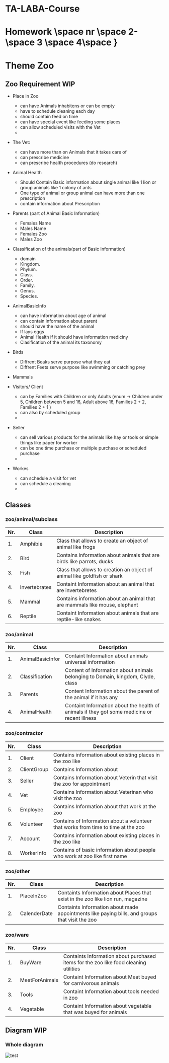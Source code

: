 # TA-LABA-Course

# Homework \space  nr \space  2\- \space 3 \space 4\space }
# Theme Zoo
## Zoo Requirement WIP
- Place in Zoo
   - can have Animals inhabitens or can be empty
   - have to schedule cleaning each day
   - should contain feed on time
   - can have special event like feeding some places
   - can allow scheduled visits with the Vet
   - 
- The Vet:
   - can have more than on Animals that it takes care of
   - can prescribe medicine
   - can prescribe health procedures (do research)
 
- Animal Health
   - Should Contain Basic information about single animal like 1 lion or group animals like 1 colony of ants
   - One type of animal or group animal can have more than one prescription
   - contain information about Prescription
   
- Parents (part of Animal Basic Information)
   - Females Name
   - Males Name
   - Females Zoo
   - Males Zoo

- Classification of the animals(part of Basic Information)
   - domain
   - Kingdom.
   - Phylum.
   - Class.
   - Order.
   - Family.
   - Genus.
   - Species.
   
- AnimalBasicInfo
   - can have information about age of animal
   - can contain information about parent 
   - should have the name of the animal
   - If lays eggs
   - Animal Health if it should have information mediciny
   - Clasification of the animal its taxonomy
 
- Birds 
   - Diffrent Beaks serve purpose what they eat
   - Diffrent Feets serve purpose like swimming or catching prey
 
- Mammals   
- Visitors/ Client
   - can by Families with Children or only Adults (enum -> Children under 5, Children between 5 and 16, Adult above 16, Families 2 + 2, Families 2 + 1 )
   - can also by scheduled group
   - 
- Seller
   - can sell various products for the animals like hay or tools or simple things like paper for worker
   - can be one time purchase or multiple purchase or scheduled purchase
   - 
- Workes
   - can schedule a visit for vet
   - can schedule a cleaning
   -  


## Classes

### zoo/animal/subclass
|Nr. | Class  |Description |
| --- | --- | --- |
|1.| Amphibie            |Class that allows to create an object of animal like frogs|
|2.| Bird                |Contains information about animals that are birds like parrots, ducks|
|3.| Fish                |Class that allows to creation an object of animal like goldfish or shark|
|4.| Invertebrates       |Containt Information about an animal that are invertebretes|
|5.| Mammal              |Contains information about an animal that are mammals like mouse, elephant|
|6.| Reptile             |Containt Information about animals that are reptile-like snakes|

### zoo/animal

|Nr. | Class |Description |
| --- | --- | --- |
|1.| AnimalBasicInfor     |Containt Information about animals universal information|
|2.| Classification       |Content of Information about animals belonging to Domain, kingdom, Clyde, class |
|3.| Parents              |Content Information about the parent of the animal if it has any|
|4.| AnimalHealth         |Containt Information about the health of animals if they got some medicine or recent illness |

### zoo/contractor

|Nr. | Class |Description |
| ---  | --- | --- |
|1.| Client           |Contains information about existing places in the zoo like|
|2.| ClientGroup      |Contains Information about|
|3.| Seller           |Contains Information about Veterin that visit the zoo for appointment|
|4.| Vet              |Contains Information about Veterinan who visit the zoo|
|5.| Employee         |Contains Information about that work at the zoo|
|6.| Volunteer        |Contains of Information about a volunteer that works from time to time at the zoo |
|7.| Account          |Contains information about existing places in the zoo like|
|8.| WorkerInfo       |Contains of basic information about people who work at zoo like first name|

### zoo/other

|Nr. | Class |Description |
| ---  | --- | --- |
|1.| PlaceInZoo        |Containts Information about Places that exist in the zoo like lion run, magazine|
|2.| CalenderDate      |Containts Information about made appointments like paying bills, and groups that visit the zoo|


### zoo/ware

|Nr. | Class |Description |
| ---  | --- | --- |
|1.| BuyWare           | Containts Information about purchased items for the zoo like food cleaning utilities|
|2.| MeatForAnimals    | Containt Information about Meat buyed for carnivorous animals|
|3.| Tools            | Containt Information about tools needed in zoo|
|4.| Vegetable        | Containt Information about vegetable that was buyed for animals|


## Diagram WIP
### Whole diagram
![test](https://github.com/user-attachments/assets/d936de06-b04e-47ef-b40f-b6643d62d66b)

